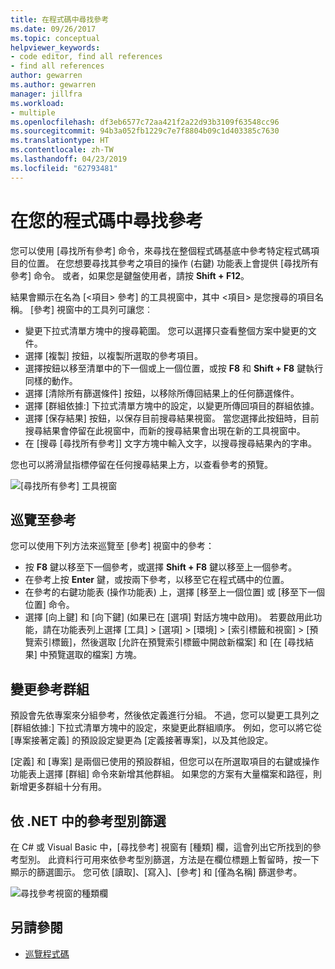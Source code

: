 ```yaml
---
title: 在程式碼中尋找參考
ms.date: 09/26/2017
ms.topic: conceptual
helpviewer_keywords:
- code editor, find all references
- find all references
author: gewarren
ms.author: gewarren
manager: jillfra
ms.workload:
- multiple
ms.openlocfilehash: df3eb6577c72aa421f2a22d93b3109f63548cc96
ms.sourcegitcommit: 94b3a052fb1229c7e7f8804b09c1d403385c7630
ms.translationtype: HT
ms.contentlocale: zh-TW
ms.lasthandoff: 04/23/2019
ms.locfileid: "62793481"
---
```

# <a name="find-references-in-your-code"></a>在您的程式碼中尋找參考

您可以使用 [尋找所有參考] 命令，來尋找在整個程式碼基底中參考特定程式碼項目的位置。 在您想要尋找其參考之項目的操作 (右鍵) 功能表上會提供 [尋找所有參考] 命令。 或者，如果您是鍵盤使用者，請按 **Shift + F12**。

結果會顯示在名為 [\<項目> 參考] 的工具視窗中，其中 <項目> 是您搜尋的項目名稱。 [參考] 視窗中的工具列可讓您︰
- 變更下拉式清單方塊中的搜尋範圍。 您可以選擇只查看整個方案中變更的文件。
- 選擇 [複製] 按鈕，以複製所選取的參考項目。
- 選擇按鈕以移至清單中的下一個或上一個位置，或按 **F8** 和 **Shift + F8** 鍵執行同樣的動作。
- 選擇 [清除所有篩選條件] 按鈕，以移除所傳回結果上的任何篩選條件。
- 選擇 [群組依據:] 下拉式清單方塊中的設定，以變更所傳回項目的群組依據。
- 選擇 [保存結果] 按鈕，以保存目前搜尋結果視窗。 當您選擇此按鈕時，目前搜尋結果會停留在此視窗中，而新的搜尋結果會出現在新的工具視窗中。
- 在 [搜尋 [尋找所有參考]] 文字方塊中輸入文字，以搜尋搜尋結果內的字串。

您也可以將滑鼠指標停留在任何搜尋結果上方，以查看參考的預覽。

![[尋找所有參考] 工具視窗](../ide/media/vside_findallreferences.png)

## <a name="navigate-to-references"></a>巡覽至參考
您可以使用下列方法來巡覽至 [參考] 視窗中的參考：

- 按 **F8** 鍵以移至下一個參考，或選擇 **Shift + F8** 鍵以移至上一個參考。
- 在參考上按 **Enter** 鍵，或按兩下參考，以移至它在程式碼中的位置。
- 在參考的右鍵功能表 (操作功能表) 上，選擇 [移至上一個位置] 或 [移至下一個位置] 命令。
- 選擇 [向上鍵] 和 [向下鍵] (如果已在 [選項] 對話方塊中啟用)。 若要啟用此功能，請在功能表列上選擇 [工具] > [選項] > [環境] > [索引標籤和視窗] > [預覽索引標籤]，然後選取 [允許在預覽索引標籤中開啟新檔案] 和 [在 [尋找結果] 中預覽選取的檔案] 方塊。

## <a name="change-reference-groupings"></a>變更參考群組
預設會先依專案來分組參考，然後依定義進行分組。 不過，您可以變更工具列之 [群組依據:] 下拉式清單方塊中的設定，來變更此群組順序。 例如，您可以將它從 [專案接著定義] 的預設設定變更為 [定義接著專案]，以及其他設定。

[定義] 和 [專案] 是兩個已使用的預設群組，但您可以在所選取項目的右鍵或操作功能表上選擇 [群組] 命令來新增其他群組。 如果您的方案有大量檔案和路徑，則新增更多群組十分有用。

## <a name="filter-by-reference-type-in-net"></a>依 .NET 中的參考型別篩選
在 C# 或 Visual Basic 中，[尋找參考] 視窗有 [種類] 欄，這會列出它所找到的參考型別。 此資料行可用來依參考型別篩選，方法是在欄位標題上暫留時，按一下顯示的篩選圖示。 您可依 [讀取]、[寫入]、[參考] 和 [僅為名稱] 篩選參考。

![尋找參考視窗的種類欄 ](../ide/media/vside_findallreferencesKind.png)

## <a name="see-also"></a>另請參閱

- [巡覽程式碼](../ide/navigating-code.md)
